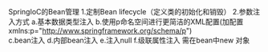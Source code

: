 SpringIoC的Bean管理
1.定制Bean lifecycle（定义类的初始化和销毁）
2.参数注入方式
    a.基本数据类型注入
    b.使用p命名空间进行更简洁的XML配置(加配置 xmlns:p="http://www.springframework.org/schema/p")   
    c.bean注入
    d.内部bean注入
    e.注入null
    f.级联属性注入 需在bean中new 对象